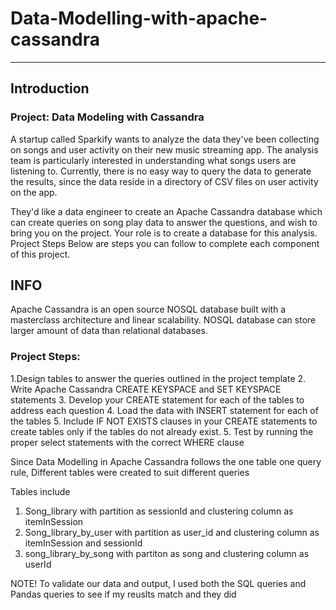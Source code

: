 # Data-Modelling-with-apache-cassandra
______________________________________________

## Introduction

### Project: Data Modeling with Cassandra
A startup called Sparkify wants to analyze the data they've been collecting on songs and user activity on their new music streaming app. The analysis team is particularly interested in understanding what songs users are listening to. Currently, there is no easy way to query the data to generate the results, since the data reside in a directory of CSV files on user activity on the app.

They'd like a data engineer to create an Apache Cassandra database which can create queries on song play data to answer the questions, and wish to bring you on the project. Your role is to create a database for this analysis.
Project Steps
Below are steps you can follow to complete each component of this project.

## INFO
Apache Cassandra is an open source NOSQL database built with a masterclass architecture and linear scalability. 
NOSQL database can store larger amount of data than relational databases.

### Project Steps:
1.Design tables to answer the queries outlined in the project template
2. Write Apache Cassandra CREATE KEYSPACE and SET KEYSPACE statements
3. Develop your CREATE statement for each of the tables to address each question
4. Load the data with INSERT statement for each of the tables
5. Include IF NOT EXISTS clauses in your CREATE statements to create tables only if the tables do not already exist.
5. Test by running the proper select statements with the correct WHERE clause

Since Data Modelling in Apache Cassandra follows the one table one query rule, Different tables were created to suit different queries

 Tables include
 1. Song_library with partition as sessionId and clustering column as itemInSession
 2. Song_library_by_user with partition as user_id and clustering column as itemInSession and sessionId
 3. song_library_by_song with partiton as song and clustering column as userId
 
 NOTE! 
 To validate our data and output, I used both the SQL queries and Pandas queries to see if my reuslts match and they did
 
